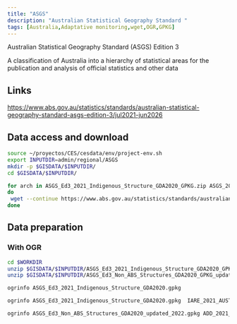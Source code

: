 ```yaml
---
title: "ASGS"
description: "Australian Statistical Geography Standard "
tags: [Australia,Adaptative monitoring,wget,OGR,GPKG]
---
```


Australian Statistical Geography Standard (ASGS) Edition 3

A classification of Australia into a hierarchy of statistical areas for the publication and analysis of official statistics and other data

## Links

https://www.abs.gov.au/statistics/standards/australian-statistical-geography-standard-asgs-edition-3/jul2021-jun2026

## Data access and download

```sh
source ~/proyectos/CES/cesdata/env/project-env.sh
export INPUTDIR=admin/regional/ASGS
mkdir -p $GISDATA/$INPUTDIR/
cd $GISDATA/$INPUTDIR/

for arch in ASGS_Ed3_2021_Indigenous_Structure_GDA2020_GPKG.zip ASGS_2021_MAIN_STRUCTURE_GPKG_GDA2020.zip ASGS_Ed3_Non_ABS_Structures_GDA2020_GPKG_updated_2022.zip ASGS_2021_SUA_UCL_SOS_SOSR_GPKG_GDA2020.zip ASGS_Ed3_2021_RA_GPKG_GDA2020.zip
do
 wget --continue https://www.abs.gov.au/statistics/standards/australian-statistical-geography-standard-asgs-edition-3/jul2021-jun2026/access-and-downloads/digital-boundary-files/${arch}
done
```


## Data preparation

### With OGR

```sh
cd $WORKDIR
unzip $GISDATA/$INPUTDIR/ASGS_Ed3_2021_Indigenous_Structure_GDA2020_GPKG.zip
unzip $GISDATA/$INPUTDIR/ASGS_Ed3_Non_ABS_Structures_GDA2020_GPKG_updated_2022.zip 

ogrinfo ASGS_Ed3_2021_Indigenous_Structure_GDA2020.gpkg 

ogrinfo ASGS_Ed3_2021_Indigenous_Structure_GDA2020.gpkg  IARE_2021_AUST_GDA2020 -geom=no -where "IREG_NAME_2021 = 'Riverina - Orange'"

ogrinfo ASGS_Ed3_Non_ABS_Structures_GDA2020_updated_2022.gpkg ADD_2021_AUST_GDA2020 -geom=no | less
```